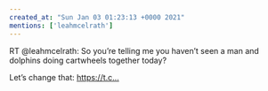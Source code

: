 ```yaml
---
created_at: "Sun Jan 03 01:23:13 +0000 2021"
mentions: ['leahmcelrath']
---
```


RT @leahmcelrath: So you’re telling me you haven’t seen a man and dolphins doing cartwheels together today?

Let’s change that: https://t.c…
